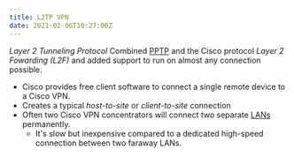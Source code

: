 ```yaml
---
title: L2TP VPN
date: 2021-02-06T10:27:00Z
---
```

_Layer 2 Tunneling Protocol_
Combined [PPTP](20210206101803-pptp-vpn.md) and the Cisco protocol
_Layer 2 Fowarding (L2F)_ and added support to run on almost any connection
possible. 
* Cisco provides free client software to connect a single remote device to a
	Cisco VPN.
* Creates a typical _host-to-site_ or _client-to-site_ connection
* Often two Cisco VPN concentrators will connect two separate
	[LANs](20201026125258-lan.md) permanently.
	+ It's slow but inexpensive compared to a dedicated high-speed connection
		between two faraway LANs.
